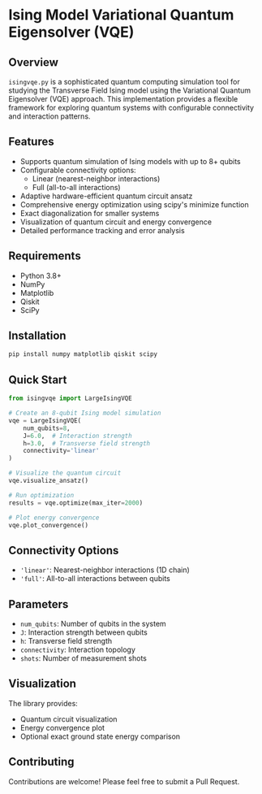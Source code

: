 # Ising Model Variational Quantum Eigensolver (VQE)

## Overview

`isingvqe.py` is a sophisticated quantum computing simulation tool for studying the Transverse Field Ising model using the Variational Quantum Eigensolver (VQE) approach. This implementation provides a flexible framework for exploring quantum systems with configurable connectivity and interaction patterns.

## Features

- Supports quantum simulation of Ising models with up to 8+ qubits
- Configurable connectivity options:
  - Linear (nearest-neighbor interactions)
  - Full (all-to-all interactions)
- Adaptive hardware-efficient quantum circuit ansatz
- Comprehensive energy optimization using scipy's minimize function
- Exact diagonalization for smaller systems
- Visualization of quantum circuit and energy convergence
- Detailed performance tracking and error analysis

## Requirements

- Python 3.8+
- NumPy
- Matplotlib
- Qiskit
- SciPy

## Installation

```bash
pip install numpy matplotlib qiskit scipy
```

## Quick Start

```python
from isingvqe import LargeIsingVQE

# Create an 8-qubit Ising model simulation
vqe = LargeIsingVQE(
    num_qubits=8,
    J=6.0,  # Interaction strength
    h=3.0,  # Transverse field strength
    connectivity='linear'
)

# Visualize the quantum circuit
vqe.visualize_ansatz()

# Run optimization
results = vqe.optimize(max_iter=2000)

# Plot energy convergence
vqe.plot_convergence()
```

## Connectivity Options

- `'linear'`: Nearest-neighbor interactions (1D chain)
- `'full'`: All-to-all interactions between qubits

## Parameters

- `num_qubits`: Number of qubits in the system
- `J`: Interaction strength between qubits
- `h`: Transverse field strength
- `connectivity`: Interaction topology
- `shots`: Number of measurement shots

## Visualization

The library provides:
- Quantum circuit visualization
- Energy convergence plot
- Optional exact ground state energy comparison

## Contributing

Contributions are welcome! Please feel free to submit a Pull Request.
